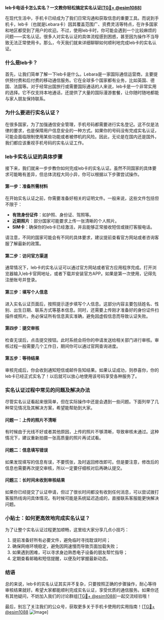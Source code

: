 **leb卡电话卡怎么实名？一文教你轻松搞定实名认证[[TG💪+ @esim1088](https://t.me/s/esim1088)]**

在现代生活中，手机卡已经成为了我们日常沟通和获取信息的重要工具。而说到手机卡，leb卡（也就是Lebara卡）因其覆盖范围广、资费灵活等特点，在许多国家和地区都受到了用户的欢迎。不过，使用leb卡时，你可能会遇到一个比较麻烦的问题——实名认证。很多人对实名认证的具体流程感到困惑，甚至因为操作不当导致无法正常使用卡。那么，今天我们就来详细聊聊如何顺利地完成leb卡的实名认证。

### 什么是leb卡？

首先，让我们简单了解一下leb卡是什么。Lebara是一家国际通信运营商，主要提供预付费和后付费的移动通信服务。它在全球多个国家都有业务，比如英国、德国、法国等。对于经常出国旅行或需要国际通话的人来说，leb卡是一个非常实用的选择。它不仅支持本地通话，还提供了大量的国际漫游套餐，让你随时随地都能与家人朋友保持联系。

### 为什么要进行实名认证？

在很多国家，为了加强通信安全管理，手机号码都需要进行实名登记。这不仅是法律的要求，也是保障用户信息安全的一种方式。如果你的号码没有完成实名认证，可能会面临限制使用某些功能或者被停机的风险。因此，无论是在国内还是国外，我们都应该重视手机号码的实名认证工作。

### leb卡实名认证的具体步骤

接下来，我们就来一步步教你如何完成leb卡的实名认证。虽然不同国家的具体要求可能略有差异，但总体流程大同小异，你可以根据以下步骤尝试操作。

#### 第一步：准备所需材料

在开始实名认证之前，你需要准备好相关的证明文件。一般来说，这些文件包括但不限于：

- **有效身份证件**：如护照、身份证、驾照等。
- **近期照片**：部分国家可能要求上传一张清晰的个人照片。
- **SIM卡**：确保你的leb卡已经激活，并且能够正常接收短信或拨打客服电话。

请注意，不同的国家可能会有不同的具体要求，建议提前查看官方网站或者咨询客服了解最新的政策。

#### 第二步：访问官方渠道

通常情况下，leb卡的实名认证可以通过官方网站或者官方应用程序完成。打开浏览器输入leb卡官网地址，或者下载并安装官方APP。如果是第一次使用，记得先注册账号并登录。

#### 第三步：填写个人信息

进入实名认证页面后，按照提示逐步填写个人信息。这部分内容主要包括姓名、性别、出生日期、联系方式等基本信息。同时，还需要上传刚才准备好的身份证件扫描件或照片。务必保证所有信息真实准确，避免因虚假信息而导致认证失败。

#### 第四步：提交审核

检查无误后，点击提交按钮。此时系统会将你的申请发送给相关部门进行审核。审核过程一般需要几个工作日，期间你可以通过官网查询进度。

#### 第五步：等待结果

审核完成后，你会收到通知短信或邮件告知结果。如果认证成功，则恭喜你，你的leb卡已经正式实名了！以后就可以放心地使用该号码享受各种服务了。

### 实名认证过程中常见的问题及解决办法

尽管实名认证看起来很简单，但在实际操作中还是会遇到一些问题。下面列举了几种常见情况及其解决方案，希望能帮助到大家。

#### 问题一：上传的照片不清晰

有时候由于光线不好或者其他原因，上传的照片不够清晰，导致审核未通过。这种情况下，建议重新拍摄一张高质量的照片再试试看。

#### 问题二：信息填写错误

如果发现填写的信息有误，不要慌张，及时返回修改即可。但是要注意，修改后的信息也需要再次提交审核，所以一定要仔细核对后再确认提交。

#### 问题三：长时间未收到审核结果

如果你已经提交了认证申请，但过了很长时间都没有收到任何消息，可以尝试拨打客服热线询问具体情况。有时候可能是系统延迟造成的，直接联系客服能更快解决问题。

### 小贴士：如何更高效地完成实名认证？

为了让整个实名认证过程更加顺畅，这里给大家分享几点小技巧：

1. 提前准备好所有必要文件，避免临时寻找耽误时间；
2. 确保网络环境稳定，避免因网速慢而导致页面加载失败；
3. 如果遇到困难，可以寻求身边熟悉电子设备的朋友帮忙指导；
4. 定期查看邮箱和短信提醒，以便及时掌握最新动态。

### 结语

总的来说，leb卡的实名认证其实并不复杂，只要按照正确的步骤操作，耐心等待审核结果就好。希望大家都能顺利完成实名认证，享受优质的通信服务。如果你还有其他疑问，不妨加入我们的讨论群组[[TG💪+ @esim1088](https://t.me/s/esim1088)]一起交流经验哦！

最后，别忘了关注我们的公众号，获取更多关于手机卡使用的实用指南！[[TG💪+ @esim1088](https://t.me/s/esim1088) ![Image](https://i.postimg.cc/4NQfJmqS/Snipaste-2025-05-13-00-14-12.png)]